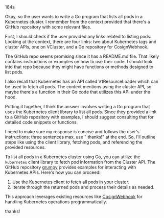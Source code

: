 184s

<think>
Okay, so the user wants to write a Go program that lists all pods in a Kubernetes cluster. I remember from the context provided that there's a GitHub repository with some relevant files.

First, I should check if the user provided any links related to listing pods. Looking at the context, there are four links: two about Kubernetes tags and cluster APIs, one on VCluster, and a Go repository for CosignWebhook.

The GitHub repo seems promising since it has a README.md file. That likely contains instructions or examples on how to use their code. I should look into that repo because they might have functions or methods designed to list pods.

I also recall that Kubernetes has an API called V1ResourceLoader which can be used to fetch all pods. The context mentions using the cluster API, so maybe there's a function in their Go code that utilizes this API under the hood.

Putting it together, I think the answer involves writing a Go program that uses the Kubernetes client library to list all pods. Since they provided a link to a GitHub repository with examples, I should suggest consulting that for detailed code snippets or functions.

I need to make sure my response is concise and follows the user's instructions: three sentences max, use " thanks!" at the end. So, I'll outline steps like using the client library, fetching pods, and referencing the provided resources.
</think>

To list all pods in a Kubernetes cluster using Go, you can utilize the `kubernetes` client library to fetch pod information from the Cluster API. The GitHub repository [grumpy](https://github.com/pipo02mix/grumpy) provides examples for interacting with Kubernetes APIs. Here's how you can proceed:

1. Use the Kubernetes client to fetch all pods in your cluster.
2. Iterate through the returned pods and process their details as needed.

This approach leverages existing resources like [CosignWebhook](https://github.com/eumel8/cosignwebhook) for handling Kubernetes operations programmatically. 

 thanks!
